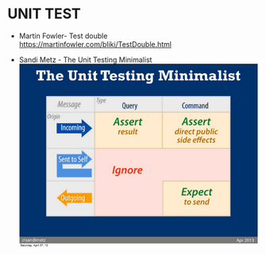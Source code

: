UNIT TEST
================

* Martin Fowler- Test double
https://martinfowler.com/bliki/TestDouble.html

* Sandi Metz - The Unit Testing Minimalist
![Image of Yaktocat](unit-testing-chart-sandi-metz.png)
    
